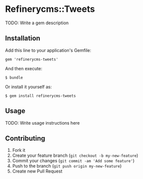 # Refinerycms::Tweets

TODO: Write a gem description

## Installation

Add this line to your application's Gemfile:

    gem 'refinerycms-tweets'

And then execute:

    $ bundle

Or install it yourself as:

    $ gem install refinerycms-tweets

## Usage

TODO: Write usage instructions here

## Contributing

1. Fork it
2. Create your feature branch (`git checkout -b my-new-feature`)
3. Commit your changes (`git commit -am 'Add some feature'`)
4. Push to the branch (`git push origin my-new-feature`)
5. Create new Pull Request
